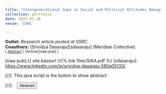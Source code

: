 ```yaml
---
title: "Intergenerational Gaps in Social and Political Attitudes Amongst Asian Americans"
collection: portfolio
date: 2023-01-26
venue: 'SSRC'

---
```


**Outlet:** _Research article posted at SSRC._
<br>
**Coauthors:** [Srividya Dasaraju][sdasaraju] (Meridian Collective).
<br>
<small>[ <a href="#/" onclick="visib('siaa')">Abstract</a> | [Article][siaa-pub] ]</small>

<div id="siaa" style="display: none; text-align: justify; line-height: 1.2" ><small>
Few studies have explored the attitudes of unique diasporas in the Asian American community. We administered a survey of South Asian Indian American college students and their parents across the United States, through which we consider three questions. First, do the political and social preferences of Indian Americans vary by generation? Second, if intergenerational differences emerge, where are they pronounced? Third, in what ways do the beliefs of Indian Americans differ from other Americans? We leverage a parent-child matched-pairs sample to examine attitudes on issues both in the United States and India. We find that Indian Americans display stark generational differences across political, social, and policy preferences. We present evidence that the formation of these beliefs might be linked to information sourcing, political participation, and peer socialization. We also derive comparisons between our sample and comparable representative surveys. These results offer a novel contribution to the literature on intergenerational differences.
</small><br><br/></div>

[siaa-pub]:{{ site.baseurl }}{% link files/SIAA.pdf %}
[sdasaraju]: https://www.linkedin.com/in/srividya-dasaraju-580a05133/

[//]: This java script is the button to show abstract
<script>
 function visib(id) {
  var x = document.getElementById(id);
  if (x.style.display === "block") {
    x.style.display = "none";
  } else {
    x.style.display = "block";
  }
}
</script>

[//]:&emsp;<button onclick="visib('polariz')" class="btn btn--inverse btn--small">Abstract</button>
